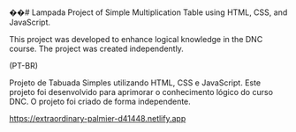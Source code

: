 ��#   L a m p a d a 
 
 Project of Simple Multiplication Table using HTML, CSS, and JavaScript.

This project was developed to enhance logical knowledge in the DNC course. The project was created independently.

(PT-BR)

Projeto de Tabuada Simples utilizando HTML, CSS e JavaScript. Este projeto foi desenvolvido para aprimorar o conhecimento lógico do curso DNC. O projeto foi criado de forma independente.

https://extraordinary-palmier-d41448.netlify.app
